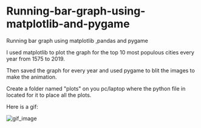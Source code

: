 # Running-bar-graph-using-matplotlib-and-pygame
Running bar graph using matplotlib ,pandas and pygame

I used matplotlib to plot the graph for the top 10 most populous cities every year from 1575 to 2019.

Then saved the graph for every year and used pygame to blit the images to make the animation.

Create a folder named "plots" on you pc/laptop where the python file in located for it to place all the plots.

Here is a gif:

![gif_image](https://raw.githubusercontent.com/chandradharrao/Sorting-Algorithm-VisualizerRunning-bar-graph-using-matplotlib-and-pygame/master/graph.gif)


